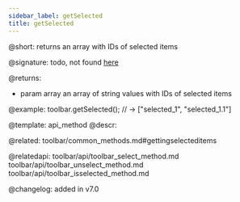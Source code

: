 ```yaml
---
sidebar_label: getSelected
title: getSelected
---          
```


@short: returns an array with IDs of selected items

@signature: todo, not found [here](https://cdn.dhtmlx.com/suite/pro/edge/types/ts-toolbar/sources/types.d.ts)

@returns:
- param     array    an array of string values with IDs of selected items

@example:
toolbar.getSelected(); // -> ["selected_1", "selected_1.1"]


@template: api_method
@descr:

@related: toolbar/common_methods.md#gettingselecteditems

@relatedapi:
toolbar/api/toolbar_select_method.md
toolbar/api/toolbar_unselect_method.md
toolbar/api/toolbar_isselected_method.md


@changelog:
added in v7.0

